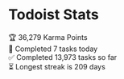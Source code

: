 
# Todoist Stats

<!-- TODO-IST:START -->
🏆  36,279 Karma Points           
🌸  Completed 7 tasks today           
✅  Completed 13,973 tasks so far           
⏳  Longest streak is 209 days
<!-- TODO-IST:END -->
